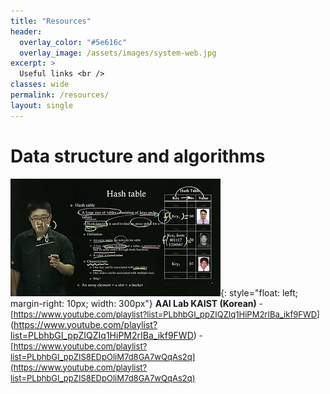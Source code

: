 ```yaml
---
title: "Resources"
header:
  overlay_color: "#5e616c"
  overlay_image: /assets/images/system-web.jpg
excerpt: >
  Useful links <br />
classes: wide
permalink: /resources/
layout: single
---
```


# Data structure and algorithms
![image](/assets/images/resources/aai_kaist.jpg){: style="float: left; margin-right: 10px; width: 300px"}
**AAI Lab KAIST (Korean)**
<font size = "2"> - [https://www.youtube.com/playlist?list=PLbhbGI_ppZIQZIq1HiPM2rIBa_ikf9FWD] </font>(https://www.youtube.com/playlist?list=PLbhbGI_ppZIQZIq1HiPM2rIBa_ikf9FWD) </font>
<font size = "2"> - [https://www.youtube.com/playlist?list=PLbhbGI_ppZIS8EDpOliM7d8GA7wQqAs2q](https://www.youtube.com/playlist?list=PLbhbGI_ppZIS8EDpOliM7d8GA7wQqAs2q) </font>


